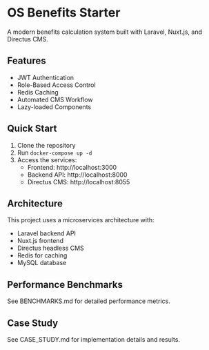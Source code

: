 # OS Benefits Starter

A modern benefits calculation system built with Laravel, Nuxt.js, and Directus CMS.

## Features

- JWT Authentication
- Role-Based Access Control
- Redis Caching
- Automated CMS Workflow
- Lazy-loaded Components

## Quick Start

1. Clone the repository
2. Run `docker-compose up -d`
3. Access the services:
   - Frontend: http://localhost:3000
   - Backend API: http://localhost:8000
   - Directus CMS: http://localhost:8055

## Architecture

This project uses a microservices architecture with:
- Laravel backend API
- Nuxt.js frontend
- Directus headless CMS
- Redis for caching
- MySQL database

## Performance Benchmarks

See BENCHMARKS.md for detailed performance metrics.

## Case Study

See CASE_STUDY.md for implementation details and results. 